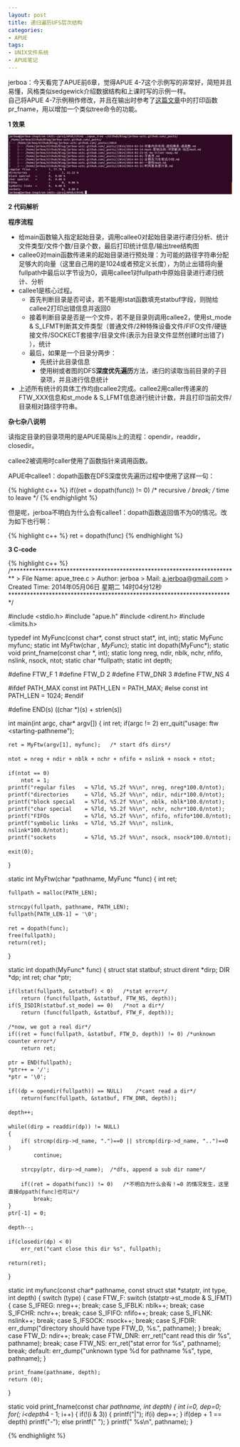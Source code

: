 ```yaml
---
layout: post
title: 递归遍历UFS层次结构
categories:
- APUE
tags:
- UNIX文件系统
- APUE笔记
---
```


jerboa：今天看完了APUE前6章，觉得APUE 4-7这个示例写的非常好，简短并且易懂，风格类似sedgewick介绍数据结构和上课时写的示例一样。  
自己将APUE 4-7示例稍作修改，并且在输出时参考了[这篇文章](http://blog.chinaunix.net/uid-10106787-id-3035688.html)中的打印函数pr_fname，用以增加一个类似tree命令的功能。

**1 效果**

![](/images/2014-05-06-1-1.PNG)

**2 代码解析**

**程序流程**

- 给main函数输入指定起始目录，调用callee0对起始目录进行递归分析、统计文件类型/文件个数/目录个数，最后打印统计信息/输出tree结构图
- callee0对main函数传递来的起始目录进行预处理：为可能的路径字符串分配足够大的向量（这里自己用的是1024或者预定义长度），为防止出错将向量fullpath中最后以字节设为0，调用callee1对fullpath中原始目录进行递归统计、分析
- callee1是核心过程。
	- 首先判断目录是否可读，若不能用lstat函数填充statbuf字段，则抛给callee2打印出错信息并返回0
	- 接着判断目录是否是一个文件，若不是目录则调用callee2，使用st\_mode & S\_LFMT判断其文件类型（普通文件/2种特殊设备文件/FIFO文件/硬链接文件/SOCKECT套接字/目录文件(表示为目录文件显然创建时出错了) ），统计
	- 最后，如果是一个目录分两步：
		- 先统计此目录信息
		- 使用树或者图的DFS**深度优先遍历**方法，递归的读取当前目录的子目录项，并且进行信息统计
- 上述所有统计的具体工作均由callee2完成。callee2用caller传递来的FTW\_XXX信息和st\_mode & S_LFMT信息进行统计计数，并且打印当前文件/目录相对路径字符串。

**杂七杂八说明**

读指定目录的目录项用的是APUE简易ls上的流程：opendir，readdir，closedir。

callee2被调用时caller使用了函数指针来调用函数。

APUE中callee1：dopath函数在DFS深度优先遍历过程中使用了这样一句：

{% highlight c++ %}
if((ret = dopath(func)) != 0)   /* recursive */
	break;                  /* time to leave */
{% endhighlight %}

但是呢，jerboa不明白为什么会有callee1：dopath函数返回值不为0的情况。改为如下也行啊：

{% highlight c++ %}
ret = dopath(func)
{% endhighlight %}

**3 C-code**

{% highlight c++ %}
/*************************************************************************
	> File Name: apue_tree.c
	> Author: jerboa
	> Mail: a.jerboa@gmail.com
	> Created Time: 2014年05月06日 星期二 14时04分12秒
 ************************************************************************/

#include <stdio.h>
#include "apue.h"
#include <dirent.h>
#include <limits.h>

typedef int MyFunc(const char*, const struct stat*, int, int);
static MyFunc myfunc;
static int MyFtw(char *, MyFunc*);
static int dopath(MyFunc*);
static void print_fname(const char *, int);
static long nreg, ndir, nblk, nchr, nfifo, nslink, nsock, ntot;
static char *fullpath;
static int depth;

#define FTW_F 1
#define FTW_D 2
#define FTW_DNR 3
#define FTW_NS 4

#ifdef PATH_MAX
	const int PATH_LEN = PATH_MAX;
#else
	const int PATH_LEN = 1024;
#endif

#define END(s) ((char *)(s) + strlen(s))

int main(int argc, char* argv[])
{
	int ret;
	if(argc != 2)
		err_quit("usage: ftw <starting-pathneme");
	
	ret = MyFtw(argv[1], myfunc);	/* start dfs dirs*/

	ntot = nreg + ndir + nblk + nchr + nfifo + nslink + nsock + ntot;

	if(ntot == 0)
		ntot = 1;
	printf("regular files	= %7ld, %5.2f %%\n", nreg, nreg*100.0/ntot);
	printf("directories		= %7ld, %5.2f %%\n", ndir, ndir*100.0/ntot);
	printf("block special	= %7ld, %5.2f %%\n", nblk, nblk*100.0/ntot);
	printf("char special	= %7ld, %5.2f %%\n", nchr, nchr*100.0/ntot);
	printf("FIFOs			= %7ld, %5.2f %%\n", nfifo, nfifo*100.0/ntot);
	printf("symbolic links	= %7ld, %5.2f %%\n", nslink, nslink*100.0/ntot);
	printf("sockets			= %7ld, %5.2f %%\n", nsock, nsock*100.0/ntot);

	exit(0);
}

static int MyFtw(char *pathname, MyFunc *func)
{
	int ret;

	fullpath = malloc(PATH_LEN);

	strncpy(fullpath, pathname, PATH_LEN);
	fullpath[PATH_LEN-1] = '\0';

	ret = dopath(func);
	free(fullpath);
	return(ret);
}

static int dopath(MyFunc* func)
{
	struct stat statbuf;
	struct dirent *dirp;
	DIR *dp;
	int ret;
	char *ptr;

	if(lstat(fullpath, &statbuf) < 0)	/*stat error*/
		return (func(fullpath, &statbuf, FTW_NS, depth));
	if(S_ISDIR(statbuf.st_mode) == 0)	/*not a dir*/
		return (func(fullpath, &statbuf, FTW_F, depth));

	/*now, we got a real dir*/
	if((ret = func(fullpath, &statbuf, FTW_D, depth)) != 0)	/*unknown counter error*/
		return ret;

	ptr = END(fullpath);
	*ptr++ = '/';
	*ptr = '\0';

	if((dp = opendir(fullpath)) == NULL)	/*cant read a dir*/
		return(func(fullpath, &statbuf, FTW_DNR, depth));
	
	depth++;

	while((dirp = readdir(dp)) != NULL)
	{
		if( strcmp(dirp->d_name, ".")==0 || strcmp(dirp->d_name, "..")==0 )
			continue;

		strcpy(ptr, dirp->d_name);	/*dfs, append a sub dir name*/
		
		if((ret = dopath(func)) != 0)	/*不明白为什么会有！=0 的情况发生，这里直接dppath(func)也可以*/
			break;
	}
	ptr[-1] = 0;
	
	depth--;

	if(closedir(dp) < 0)
		err_ret("cant close this dir %s", fullpath);

	return(ret);
}

static int myfunc(const char* pathname, const struct stat *statptr, int type, int depth)
{
	switch (type)
	{
		case FTW_F:
			switch (statptr->st_mode & S_IFMT)
			{
				case S_IFREG:	nreg++;		break;
				case S_IFBLK:	nblk++;		break;
				case S_IFCHR:	nchr++;		break;
				case S_IFIFO:	nfifo++;	break;
				case S_IFLNK:	nslink++;	break;
				case S_IFSOCK:	nsock++;	break;
				case S_IFDIR:
								err_dump("directory should have type FTW_D, %s.", pathname);
			}
			break;
		case FTW_D:
			ndir++;
			break;
		case FTW_DNR:
			err_ret("cant read this dir %s", pathname);
			break;
		case FTW_NS:
			err_ret("stat error for %s", pathname);
			break;
		default:
			err_dump("unknown type %d for pathname %s", type, pathname);
	}
	
	print_fname(pathname, depth);
	return (0);
}

static void print_fname(const char *pathname, int depth)
{
	int i=0, dep=0;
	for(; i<depth*4 - 1; i++)
	{
		if(!(i & 3))
		{
			printf("|");
			if(i) dep++;
		}
		if(dep + 1 == depth)
			printf("-");
		else
			printf(" ");
	}
	printf(" %s\n", pathname);
}

{% endhighlight %}